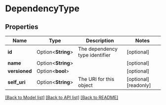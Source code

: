 # DependencyType

## Properties

Name | Type | Description | Notes
------------ | ------------- | ------------- | -------------
**id** | Option<**String**> | The dependency type identifier | [optional]
**name** | Option<**String**> |  | [optional]
**versioned** | Option<**bool**> |  | [optional]
**self_uri** | Option<**String**> | The URI for this object | [optional][readonly]

[[Back to Model list]](../README.md#documentation-for-models) [[Back to API list]](../README.md#documentation-for-api-endpoints) [[Back to README]](../README.md)


